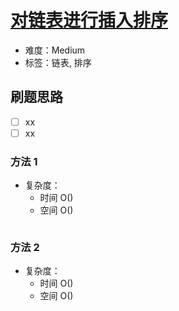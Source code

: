 # [对链表进行插入排序](https://leetcode-cn.com/problems/insertion-sort-list/)

- 难度：Medium
- 标签：链表, 排序

## 刷题思路

- [ ] xx
- [ ] xx

### 方法 1

- 复杂度：
    - 时间 O()
    - 空间 O()

``` js

```

### 方法 2

- 复杂度：
    - 时间 O()
    - 空间 O()

``` js

```
